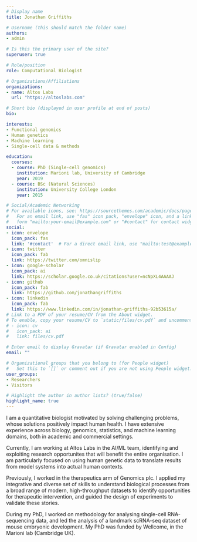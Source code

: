 ```yaml
---
# Display name
title: Jonathan Griffiths

# Username (this should match the folder name)
authors:
- admin

# Is this the primary user of the site?
superuser: true

# Role/position
role: Computational Biologist

# Organizations/Affiliations
organizations:
- name: Altos Labs
  url: "https://altoslabs.com"

# Short bio (displayed in user profile at end of posts)
bio: 

interests:
- Functional genomics
- Human genetics
- Machine learning
- Single-cell data & methods

education:
  courses:
  - course: PhD (Single-cell genomics)
    institution: Marioni lab, University of Cambridge
    year: 2019
  - course: BSc (Natural Sciences)
    institution: University College London
    year: 2015

# Social/Academic Networking
# For available icons, see: https://sourcethemes.com/academic/docs/page-builder/#icons
#   For an email link, use "fas" icon pack, "envelope" icon, and a link in the
#   form "mailto:your-email@example.com" or "#contact" for contact widget.
social:
- icon: envelope
  icon_pack: fas
  link: '#contact'  # For a direct email link, use "mailto:test@example.org".
- icon: twitter
  icon_pack: fab
  link: https://twitter.com/omnislip
- icon: google-scholar
  icon_pack: ai
  link: https://scholar.google.co.uk/citations?user=ncNpXL4AAAAJ
- icon: github
  icon_pack: fab
  link: https://github.com/jonathangriffiths
- icon: linkedin
  icon_pack: fab
  link: https://www.linkedin.com/in/jonathan-griffiths-92b53615a/
# Link to a PDF of your resume/CV from the About widget.
# To enable, copy your resume/CV to `static/files/cv.pdf` and uncomment the lines below.
# - icon: cv
#   icon_pack: ai
#   link: files/cv.pdf

# Enter email to display Gravatar (if Gravatar enabled in Config)
email: ""

# Organizational groups that you belong to (for People widget)
#   Set this to `[]` or comment out if you are not using People widget.
user_groups:
- Researchers
- Visitors

# Highlight the author in author lists? (true/false)
highlight_name: true
---
```


I am a quantitative biologist motivated by solving challenging problems, whose
solutions positively impact human health.
I have extensive experience across biology, genomics, statistics, and machine learning domains, both in academic and commercial settings.

Currently, I am working at Altos Labs in the AI/ML team, identifying and exploiting research opportunites that will benefit the entire organisation.
I am particularly focused on using human genetic data to translate results from model systems into actual human contexts.

Previously, I worked in the therapeutics arm of Genomics plc.
I applied my integrative and diverse set of skills to understand biological processes from a broad range of modern, high-throughput datasets to identify opportunities for therapeutic intervention, and guided the design of experiments to validate these stories.

During my PhD, I worked on methodology for analysing single-cell RNA-sequencing data, and led the analysis of a landmark scRNA-seq dataset of mouse embryonic development. 
My PhD was funded by Wellcome, in the Marioni lab (Cambridge UK).
